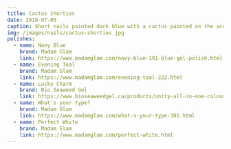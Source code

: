 ```yaml
---
title: Cactus shorties
date: 2018-07-05
caption: Short nails painted dark blue with a cactus painted on the accent nail
img: /images/nails/cactus-shorties.jpg
polishes:
  - name: Navy Blue
    brand: Madam Glam
    link: https://www.madamglam.com/navy-blue-191-blue-gel-polish.html
  - name: Evening Teal
    brand: Madam Glam
    link: https://www.madamglam.com/evening-teal-222.html
  - name: Lucky Charm
    brand: Bio Seaweed Gel
    link: https://www.bioseaweedgel.ca/products/unity-all-in-one-colour-gel-polish-248-lucky
  - name: What's your type?
    brand: Madam Glam
    link: https://www.madamglam.com/what-s-your-type-301.html
  - name: Perfect White
    brand: Madam Glam
    link: https://www.madamglam.com/perfect-white.html
---
```

